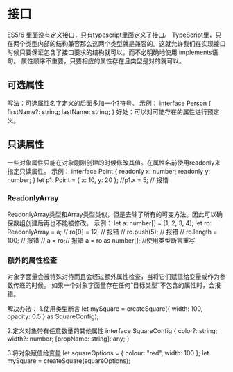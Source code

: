 # 接口
ES5/6 里面没有定义接口，只有typescript里面定义了接口。
TypeScript里，只在两个类型内部的结构兼容那么这两个类型就是兼容的。这就允许我们在实现接口时候只要保证包含了接口要求的结构就可以，而不必明确地使用 implements语句。
属性顺序不重要，只要相应的属性存在且类型是对的就可以。

## 可选属性
写法：可选属性名字定义的后面多加一个?符号。
示例：
interface Person {
    firstName?: string;
    lastName: string;
}
好处：可以对可能存在的属性进行预定义。

## 只读属性
一些对象属性只能在对象刚刚创建的时候修改其值。在属性名前使用readonly来指定只读属性。
示例：
interface Point {
    readonly x: number;
    readonly y: number;
}
let p1: Point = { x: 10, y: 20 };
//p1.x = 5; // 报错

### ReadonlyArray<T>
ReadonlyArray<T>类型和Array<T>类型类似，但是去除了所有的可变方法。因此可以确保数组创建后再也不能被修改。
示例：
let a: number[] = [1, 2, 3, 4];
let ro: ReadonlyArray<number> = a;
// ro[0] = 12; // 报错
// ro.push(5); // 报错
// ro.length = 100; // 报错
// a = ro;// 报错
a = ro as number[]; //使用类型断言重写

### 额外的属性检查
对象字面量会被特殊对待而且会经过额外属性检查，当将它们赋值给变量或作为参数传递的时候。 如果一个对象字面量存在任何“目标类型”不包含的属性时，会报错。

解决办法：
1.使用类型断言
let mySquare = createSquare({ width: 100, opacity: 0.5 } as SquareConfig);

2.定义对象带有任意数量的其他属性
interface SquareConfig {
    color?: string;
    width?: number;
    [propName: string]: any;
}

3.将对象赋值给变量
let squareOptions = { colour: "red", width: 100 };
let mySquare = createSquare(squareOptions);
